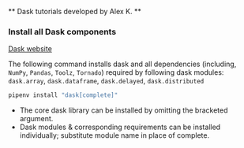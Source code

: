 

** Dask tutorials developed by Alex K. ** 



### Install all Dask components
[Dask website](https://docs.dask.org/en/latest/install.html)


The following command installs dask and all dependencies (including, `NumPy`, `Pandas`, `Toolz`, `Tornado`) required by following dask modules:  `dask.array`, `dask.dataframe`, `dask.delayed`, `dask.distributed`


```bash
pipenv install "dask[complete]"

```

- The core dask library can be installed by omitting the bracketed argument.
- Dask modules & corresponding requirements can be installed individually; substitute module name in place of complete.

